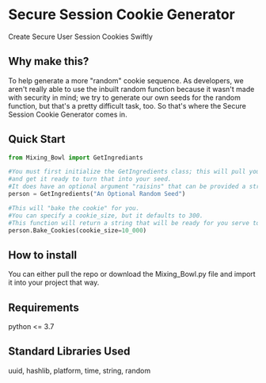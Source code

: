 # Secure Session Cookie Generator
Create Secure User Session Cookies Swiftly

## Why make this?
To help generate a more "random" cookie sequence. As developers, we aren't really able to use the inbuilt random function because it wasn't made with security in mind; we try to generate our own seeds for the random function, but that's a pretty difficult task, too. So that's where the Secure Session Cookie Generator comes in.

## Quick Start
```py
from Mixing_Bowl import GetIngrediants

#You must first initialize the GetIngredients class; this will pull your system data
#and get it ready to turn that into your seed.
#It does have an optional argument "raisins" that can be provided a str or anything that can be turned into a str.
person = GetIngredients("An Optional Random Seed")

#This will "bake the cookie" for you. 
#You can specify a cookie_size, but it defaults to 300.
#This function will return a string that will be ready for you serve to your user.
person.Bake_Cookies(cookie_size=10_000)

```

## How to install
You can either pull the repo or download the Mixing_Bowl.py file and import it into your project that way. 

## Requirements
python <= 3.7

## Standard Libraries Used
uuid, hashlib, platform, time, string, random
